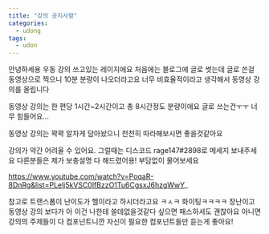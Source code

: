 ```yaml
---
title: "강의 공지사항"
categories:
  - udong
tags:
  - udon
---
```


안녕하세용 우동 강의 쓰고있는 레이지에요
처음에는 블로그에 글로 썻는데 글로 쓴걸 동영상으로 찍으니 10분 분량이 나오더라고요
너무 비효율적이라고 생각해서 동영상 강의를 올립니다

동영상 강의는 한 편당 1시간~2시간이고 총 8시간정도 분량이에요
글로 쓰는건ㅜㅜ 너무 힘들어요...

동영상 강의는 꽉꽉 알차게 담아놨으니 천천히 따라해보시면 좋을것같아요

강의가 약간 어려울 수 있어요. 그럴때는 디스코드 rage147#2898로 메세지 보내주세요
다른분들은 제가 보충설명 다 해드렸어용! 부담없이 물어보세요



https://www.youtube.com/watch?v=PoqaR-8DnRg&list=PLelj5kVSC0lfBzzO1Tu6CgsxJ6hzgWwY_

참고로 트랜스폼이 난이도가 헬이라고 하시더라고요 ㅋㅅㅋ 화이팅ㅋㅋㅋㅋ
장난이고 동영상 강의 보다가 아 이건 나한테 쓸데없을것같다 싶으면 패스하셔도 괜찮아요
아니면 강의의 주제들이 다 컴포넌트니깐 자신이 필요한 컴포넌트들만 듣는게 좋아요!













